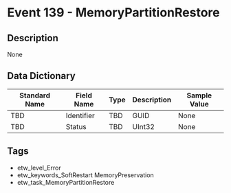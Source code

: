 # Event 139 - MemoryPartitionRestore

## Description
None

## Data Dictionary
|Standard Name|Field Name|Type|Description|Sample Value|
|---|---|---|---|---|
|TBD|Identifier|TBD|GUID|None|None|
|TBD|Status|TBD|UInt32|None|None|

## Tags
* etw_level_Error
* etw_keywords_SoftRestart MemoryPreservation
* etw_task_MemoryPartitionRestore